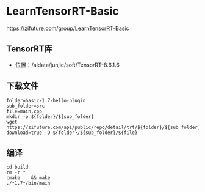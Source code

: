 # LearnTensorRT-Basic

https://zifuture.com/group/LearnTensorRT-Basic


## TensorRT库
- 位置：/aidata/junjie/soft/TensorRT-8.6.1.6

## 下载文件
```shell
folder=basic-1.7-hello-plugin
sub_folder=src
file=main.cpp
mkdir -p ${folder}/${sub_folder}
wget https://zifuture.com/api/public/repo/detail/trt/${folder}/${sub_folder}/${file}?download=true -O ${folder}/${sub_folder}/${file}

```


## 编译
```shell
cd build
rm -r *
cmake .. && make
./*1.7*/bin/main
```